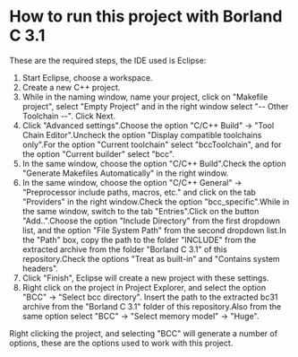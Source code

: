 # How to run this project with Borland C 3.1
These are the required steps, the IDE used is Eclipse:
  1. Start Eclipse, choose a workspace.
  2. Create a new C++ project.
  3. While in the naming window, name your project, click on "Makefile project", select "Empty Project" and in the right window select "-- Other Toolchain --". Click Next.
  4. Click "Advanced settings".Choose the option "C/C++ Build" -> "Tool Chain Editor".Uncheck the option "Display compatible toolchains only".For the option "Current toolchain" select "bccToolchain", and for the option "Current builder" select "bcc".
  5. In the same window, choose the option "C/C++ Build".Check the option "Generate Makefiles Automatically" in the right window.
  6. In the same window, choose the option "C/C++ General" -> "Preprocessor include paths, macros, etc." and click on the tab "Providers" in the right window.Check the option "bcc_specific".While in the same window, switch to the tab "Entries".Click on the button "Add..".Choose the option "Include Directory" from the first dropdown list, and the option "File System Path" from the second dropdown list.In the "Path" box, copy the path to the folder "INCLUDE" from the extracted archive from the folder "Borland C 3.1" of this repository.Check the options "Treat as built-in" and "Contains system headers".
  7. Click "Finish", Eclipse will create a new project with these settings.
  8. Right click on the project in Project Explorer, and select the option "BCC" -> "Select bcc directory". Insert the path to the extracted bc31 archive from the "Borland C 3.1" folder of this repository.Also from the same option select "BCC" -> "Select memory model" -> "Huge".
  
  Right clicking the project, and selecting "BCC" will generate a number of options, these are the options used to work with this project.
